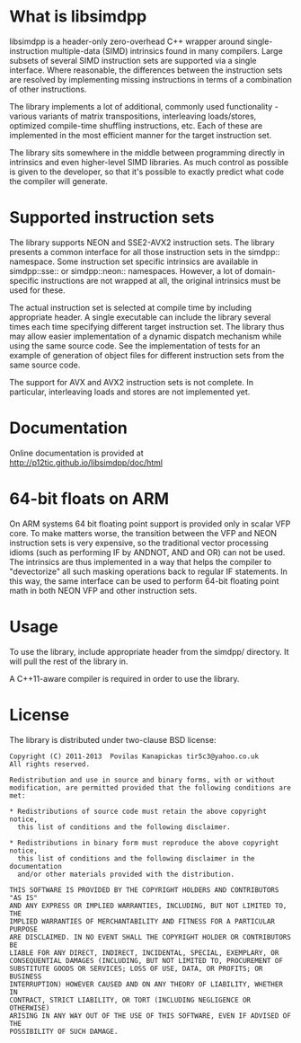 
What is libsimdpp
=================

libsimdpp is a header-only zero-overhead C++ wrapper around single-instruction
multiple-data (SIMD) intrinsics found in many compilers. Large subsets of
several SIMD instruction sets are supported via a single interface. Where
reasonable, the differences between the instruction sets are resolved by
implementing missing instructions in terms of a combination of other
instructions.

The library implements a lot of additional, commonly used functionality -
various variants of matrix transpositions, interleaving loads/stores, optimized
compile-time shuffling instructions, etc. Each of these are implemented in the
most efficient manner for the target instruction set.

The library sits somewhere in the middle between programming directly in
intrinsics and even higher-level SIMD libraries. As much control as possible
is given to the developer, so that it's possible to exactly predict what code
the compiler will generate.

Supported instruction sets
==========================

The library supports NEON and SSE2-AVX2 instruction sets. The library presents
a common interface for all those instruction sets in the simdpp:: namespace.
Some instruction set specific intrinsics are available in simdpp::sse:: or
simdpp::neon:: namespaces. However, a lot of domain-specific instructions are
not wrapped at all, the original intrinsics must be used for these.

The actual instruction set is selected at compile time by including appropriate
header. A single executable can include the library several times each time
specifying different target instruction set. The library thus may allow easier
implementation of a dynamic dispatch mechanism while using the same source
code. See the implementation of tests for an example of generation of object
files for different instruction sets from the same source code.

The support for AVX and AVX2 instruction sets is not complete. In particular,
interleaving loads and stores are not implemented yet.

Documentation
=============

Online documentation is provided at http://p12tic.github.io/libsimdpp/doc/html

64-bit floats on ARM
====================

On ARM systems 64 bit floating point support is provided only in scalar VFP
core. To make matters worse, the transition between the VFP and NEON
instruction sets is very expensive, so the traditional vector processing idioms
(such as performing IF by ANDNOT, AND and OR) can not be used. The intrinsics
are thus implemented in a way that helps the compiler to "devectorize" all such
masking operations back to regular IF statements. In this way, the same
interface can be used to perform 64-bit floating point math in both NEON VFP
and other instruction sets.

Usage
=====

To use the library, include appropriate header from the simdpp/ directory. It
will pull the rest of the library in.

A C++11-aware compiler is required in order to use the library.

License
=======

The library is distributed under two-clause BSD license:

    Copyright (C) 2011-2013  Povilas Kanapickas tir5c3@yahoo.co.uk
    All rights reserved.

    Redistribution and use in source and binary forms, with or without
    modification, are permitted provided that the following conditions are met:

    * Redistributions of source code must retain the above copyright notice,
      this list of conditions and the following disclaimer.

    * Redistributions in binary form must reproduce the above copyright notice,
      this list of conditions and the following disclaimer in the documentation
      and/or other materials provided with the distribution.

    THIS SOFTWARE IS PROVIDED BY THE COPYRIGHT HOLDERS AND CONTRIBUTORS "AS IS"
    AND ANY EXPRESS OR IMPLIED WARRANTIES, INCLUDING, BUT NOT LIMITED TO, THE
    IMPLIED WARRANTIES OF MERCHANTABILITY AND FITNESS FOR A PARTICULAR PURPOSE
    ARE DISCLAIMED. IN NO EVENT SHALL THE COPYRIGHT HOLDER OR CONTRIBUTORS BE
    LIABLE FOR ANY DIRECT, INDIRECT, INCIDENTAL, SPECIAL, EXEMPLARY, OR
    CONSEQUENTIAL DAMAGES (INCLUDING, BUT NOT LIMITED TO, PROCUREMENT OF
    SUBSTITUTE GOODS OR SERVICES; LOSS OF USE, DATA, OR PROFITS; OR BUSINESS
    INTERRUPTION) HOWEVER CAUSED AND ON ANY THEORY OF LIABILITY, WHETHER IN
    CONTRACT, STRICT LIABILITY, OR TORT (INCLUDING NEGLIGENCE OR OTHERWISE)
    ARISING IN ANY WAY OUT OF THE USE OF THIS SOFTWARE, EVEN IF ADVISED OF THE
    POSSIBILITY OF SUCH DAMAGE.

